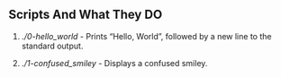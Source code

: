 ## **Scripts And What They DO**

1. *./0-hello_world* - Prints “Hello, World”, followed by a new line to the standard output.

2. *./1-confused_smiley* - Displays a confused smiley.
